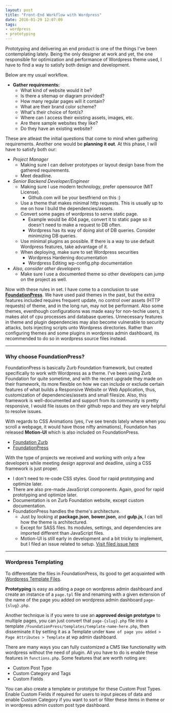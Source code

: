```yaml
---
layout: post
title: "Front-End Workflow with Wordpress"
date: 2016-01-29 12:07:09
tags:
- wordpress
- prototyping
---
```


Prototyping and delivering an end product is one of the things I've been contemplating lately.
Being the only designer at work and yet, the one responsible for optimization and performance of Wordpress theme used, I have to find a way to satisfy both design and development.

Below are my usual workflow.

- **Gather requirements:**
  - What kind of website would it be?
  - Is there a sitemap or diagram provided?
  - How many regular pages will it contain?
  - What are their brand color scheme?
  - What's their choice of font/s?
  - Where can I access their existing assets, images, etc.
  - Are there sample websites they like?
  - Do they have an existing website?

These are atleast the initial questions that come to mind when gathering requirements.
Another one would be **planning it out**. At this phase, I will have to satisfy both our:

- _Project Manager_
  - Making sure I can deliver prototypes or layout design base from the gathered requirements.
  - Meet deadline.
- _Senior Backend Developer/Engineer_
  - Making sure I use modern technology, prefer opensource (MIT License).
    - Github.com will be your bestfriend on this :)
  - Use a theme that makes minimal http requests. This is usually up to me on how I build the dependencies/assets.
  - Convert some pages of wordpress to serve static page.
    - Example would be 404 page, convert it to static page so it doesn't need to make a request to DB often.
    - Wordpress has its way of doing alot of DB queries. Consider minimizing DB queries.
  - Use minimal plugins as possible. If there is a way to use default Wordpress features, take advantage of it.
  - When deploying, make sure to set Wordpress securities
    - Wordpress Hardening documentation
    - Wordpress Editing wp-config.php documentation
- _Also, consider other developers_
  - Make sure I use a documented theme so other developers can jump on the project as well.

Now with these rules in set. I have come to a conclusion to use [**FoundationPress**](https://foundationpress.olefredrik.com/).
We have used paid themes in the past, but the extra features included requires frequent update, no control over assets (HTTP requests) of theme, and in the long run, may not be performant. Also some themes, eventhough configurations was made easy for non-techie users, it makes alot of cpu processes and  database queries. Unnecessary features in theme and plugin dependencies may also become vulnerable to security attacks, bots injecting scripts unto Wordpress directories.
Rather than configuring themes and some plugins in wordpress admin dashboard, its recommended to do so in wordpress source files instead.

-----

### Why choose FoundationPress?

FoundationPress is basically Zurb Foundation framework, but created specifically to work with Wordpress as a theme.
I've been using Zurb Foundation for quite sometime, and with the recent upgrade they made on their framework, its more flexible on how we can include or exclude certain features of what builds a Responsive Website or Web Application, thus, customization of dependencies/assets and small filesize. Also, this framework is well-documented and support from its community is pretty responsive, I would file issues on their github repo and they are very helpful to resolve issues.

With regards to CSS Animations (yes, I've see trends lately where when you scroll a webpage, it would have those nifty animations), Foundation has released **Motion-UI** which is also included on FoundationPress.

- [Foundation Zurb](http://foundation.zurb.com/)
- [FoundationPress](https://github.com/olefredrik/foundationpress)

With the type of projects we received and working with only a few developers while meeting design approval and deadline, using a CSS framework is just proper.

- I don't need to re-code CSS styles. Good for rapid prototyping and optimize later.
- There are also pre-made JavaScript components. Again, good for rapid prototyping and optimize later.
- Documentation is on Zurb Foundation website, except custom documentation.
- FoundationPress handles the theme's architecture.
  - Just by looking at **package.json**, **bower.json**, and **gulp.js**, I can tell how the theme is architectured.
  - Except for SASS files. Its modules, settings, and dependencies are imported different than JavaScript files.
  - Motion-UI is still early in development and a bit tricky to implement, but I filed an issue related to setup. [Visit filed issue here](https://github.com/zurb/motion-ui/issues/56)

-----

### Wordpress Templating

To differentiate the files in FoundationPress, its good to get acquainted with [Wordpress Template Files](https://developer.wordpress.org/themes/basics/template-files/).

**Prototyping** is easy as adding a page on wordpress admin dashboard and create an instance of a `page.tpl` file and renaming with a given extension of the name of the page you added on wordpress admin dashboard `page-{slug}.php`.

Another technique is if you were to use an **approved design prototype** to multiple pages, you can just convert that `page-{slug}.php` file into a template `/FoundationPress/templates/template-name-here.php`, then disseminate it by setting it as a Template under `Name of page you added > Page Attributes > Template` at wp admin dashboard.

There are many ways you can fully customized a CMS like functionality with wordpress without the need of plugin. All you have to do is enable these features in `functions.php`.
Some features that are worth noting are:

- Custom Post Type
- Custom Category and Tags
- Custom Fields

You can also create a template or prototype for these Custom Post Types. Enable Custom Fields if required for users to input pieces of data and enable Custom Category if you want to sort or filter these items in theme or in wordpress admin custom post type dashboard.
